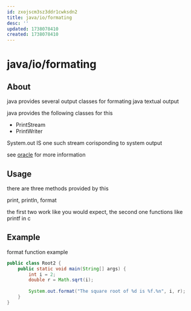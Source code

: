 ```yaml
---
id: zxojscm3sz3ddr1cwksdn2
title: java/io/formating
desc: ''
updated: 1738078410
created: 1738078410
---
```

# java/io/formating

## About

java provides several output classes for formating
java textual output

java provides the following classes for this

- PrintStream
- PrintWriter

System.out IS one such stream corisponding to system output

see [oracle](https://docs.oracle.com/javase/tutorial/essential/io/formatting.html) for
more information

## Usage

there are three methods provided by this

print, println, format

the first two work like you would expect, the second one
functions like printf in c

## Example

format function example

```java
public class Root2 {
    public static void main(String[] args) {
        int i = 2;
        double r = Math.sqrt(i);
        
        System.out.format("The square root of %d is %f.%n", i, r);
    }
}
```

